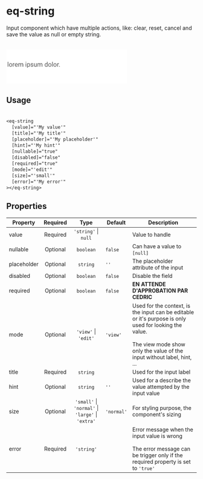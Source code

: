 # eq-string

Input component which have multiple actions, like: clear, reset, cancel and save the value as null or empty string.

<br>
<img src="./doc/eq-string.gif" alt="eq-string preview">

## Usage

```angular2html

<eq-string
  [value]="'My value'"
  [title]="'My title'"
  [placeholder]="'My placeholder'"
  [hint]="'My hint'"
  [nullable]="true"
  [disabled]="false"
  [required]="true"
  [mode]="'edit'"
  [size]="'small'"
  [error]="'My error'"
></eq-string>
```

## Properties

| Property    | Required |                           Type                            | Default      | Description                                                                                                                                                                           |
|-------------|:--------:|:---------------------------------------------------------:|--------------|---------------------------------------------------------------------------------------------------------------------------------------------------------------------------------------|
| value       | Required |                 ``'string'`` \| ``null``                  |              | Value to handle                                                                                                                                                                       |
| nullable    | Optional |                        ``boolean``                        | ``false``    | Can have a value to ``[null]``                                                                                                                                                        |
| placeholder | Optional |                        ``string``                         | ``''``       | The placeholder attribute of the input                                                                                                                                                |
| disabled    | Optional |                        ``boolean``                        | ``false``    | Disable the field                                                                                                                                                                     |
| required    | Optional |                        ``boolean``                        | ``false``    | **EN ATTENDE D'APPROBATION PAR CEDRIC**                                                                                                                                               |
| mode        | Optional |                 ``'view'`` \| ``'edit'``                  | ``'view'``   | Used for the context, is the input can be editable or it's purpose is only used for looking the value.<br><br>The view mode show only the value of the input without label, hint, ... |
| title       | Required |                        ``string``                         |              | Used for the input label                                                                                                                                                              |
| hint        | Optional |                        ``string``                         | ``''``       | Used for a describe the value attempted by the input value                                                                                                                            |
| size        | Optional | ``'small'`` \| ``'normal'`` \| ``'large'`` \| ``'extra'`` | ``'normal'`` | For styling purpose, the component's sizing                                                                                                                                           |
| error       | Required |                       ``'string'``                        |              | Error message when the input value is wrong  <br><br>The error message can be trigger only if the required property is set to ``'true'``                                              |

